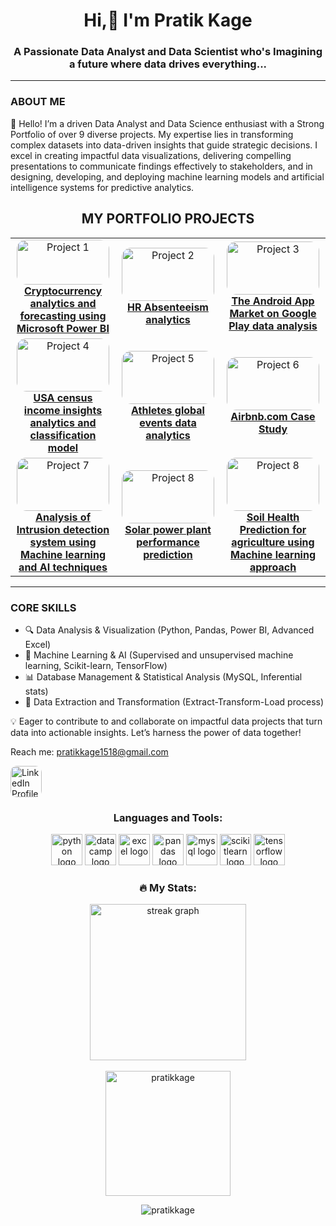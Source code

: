 <h1 align="center">Hi,👋 I'm Pratik Kage</h1>
<h3 align="center">A Passionate Data Analyst and Data Scientist who's Imagining a future where data drives everything...</h3>
<hr>


<h3 align="left">ABOUT ME</h3>
<p align="left">
    👋 Hello! I’m a driven Data Analyst and Data Science enthusiast with a Strong Portfolio of over 9 diverse projects. My expertise lies in transforming complex datasets into data-driven insights that guide strategic decisions. I excel in creating impactful data visualizations, delivering compelling presentations to communicate findings effectively to stakeholders, and in designing, developing, and deploying machine learning models and artificial intelligence systems for predictive analytics.

<h2 align="center"> MY PORTFOLIO PROJECTS </h2>
<table align="center">
  <tr>
    <td align="center" width="245"> <!-- Reduced width -->
      <a href="https://github.com/Pratikkage/Cryptocurrency-market-analytics-and-forecasting-using-Microsoft-Power-BI" target="_blank">
        <img src="https://encrypted-tbn0.gstatic.com/images?q=tbn:ANd9GcRRdDquzTx82Y86j3i9ORXQMG9O16EfDWoSmg&s" alt="Project 1" width="148.5" height="72" style="border-radius: 15px;"/> <!-- Reduced image size -->
        <br><strong>Cryptocurrency analytics and forecasting using Microsoft Power BI</strong>
      </a>
    </td>
    <td align="center" width="245"> <!-- Reduced width -->
      <a href="https://github.com/Pratikkage/HR-Absenteeism-Analytics" target="_blank">
        <img src="https://media.istockphoto.com/id/603310486/photo/three-departments-working-towards-one-goal.jpg?s=612x612&w=0&k=20&c=Q3SUc763P_Qhn-fclAQCaZlJE0RQWCmo3Z_5TpBN8Ds=" alt="Project 2" width="148.5" height="85" style="border-radius: 15px;"/> <!-- Reduced image size -->
        <br><strong>HR Absenteeism analytics</strong>
      </a>
    </td>
    <td align="center" width="245"> <!-- Reduced width -->
      <a href="https://github.com/Pratikkage/Android-app-market-on-Google-play-store-data-analytics" target="_blank">
        <img src="https://static1.pocketlintimages.com/wordpress/wp-content/uploads/wm/127558-apps-news-how-to-install-the-google-play-store-on-an-android-phone-or-tablet-that-doesnt-have-it-image1-tphdngxs9w.jpg" alt="Project 3" width="148.5" height="85" style="border-radius: 15px;"/> <!-- Reduced image size -->
        <br><strong>The Android App Market on Google Play data analysis</strong>
      </a>
    </td>
  </tr>
  <tr>
    <td align="center" width="245"> <!-- Reduced width -->
      <a href="https://github.com/Pratikkage/USA-Census-Income-Insights-Comprehensive-Analysis-and-Classification-Model" target="_blank">
        <img src="https://willowresearch.com/wp-content/uploads/2019/06/US-People-Map.jpg" alt="Project 4" width="148.5" height="85" style="border-radius: 15px;"/> <!-- Reduced image size -->
        <br><strong>USA census income insights analytics and classification model </strong>
      </a>
    </td>
    <td align="center" width="245"> <!-- Reduced width -->
      <a href='https://github.com/Pratikkage/Athlete-global-events-trend-Data-Analysis' target="_blank">
        <img src="https://img.olympics.com/images/image/private/t_s_pog_staticContent_hero_xs_2x/f_auto/primary/hiuf5ahd3cbhr11q6m5m" alt="Project 5" width="148.5" height="85" style="border-radius: 15px;"/> <!-- Reduced image size -->
        <br><strong>Athletes global events data analytics</strong>
      </a>
    </td>
    <td align="center" width="245"> <!-- Reduced width -->
      <a href="https://github.com/Pratikkage/Airbnb-Case_study" target="_blank">
        <img src="https://static.startuptalky.com/2021/11/Airbnb-Success-Story-StartupTalky-1.jpg" alt="Project 6" width="148.5" height="85" style="border-radius: 15px;"/> <!-- Reduced image size -->
        <br><strong>Airbnb.com Case Study</strong>
      </a>
    </td>
  </tr>
  <tr>
    <td align="center" width="245"> <!-- Reduced width -->
      <a href="https://github.com/Pratikkage/Analysis-of-Intrusion-detection-system-using-Machine-learning" target="_blank">
        <img src="https://media.licdn.com/dms/image/C5612AQHjsBVD_QF3yw/article-cover_image-shrink_600_2000/0/1520132412135?e=2147483647&v=beta&t=u3gEZ5qUCZQTGyDXMrn6F9IC-BX96_TBKkpNpgaUHB0" alt="Project 7" width="148.5" height="85" style="border-radius: 15px;"/> <!-- Reduced image size -->
        <br><strong>Analysis of Intrusion detection system using Machine learning and AI techniques</strong>
      </a>
    </td>
    <td align="center" width="245"> <!-- Reduced width -->
      <a href="https://github.com/Pratikkage/Solar-Power-plant-performance-prediction" target="_blank">
        <img src="https://www.drvijaymalik.com/wp-content/uploads/2022/09/Solar-power-plant-business-analysis.jpg" alt="Project 8" width="148.5" height="85" style="border-radius: 15px;"/> <!-- Reduced image size -->
        <br><strong>Solar power plant performance prediction</strong>
      </a>
    </td>
    <td align="center" width="245"> <!-- Reduced width -->
      <a href="https://github.com/Pratikkage/Soil-health-prediction-using-machine-learning-approcah" target="_blank">
        <img src="https://ocia.org/wp-content/uploads/2023/08/OCIA-Cover-1080x675.jpg" alt="Project 8" width="148.5" height="85" style="border-radius: 15px;"/> <!-- Reduced image size -->
        <br><strong>Soil Health Prediction for agriculture using Machine learning approach </strong>
      </a>
    </td>
  </tr>
</table>
<hr>

<h3 💼 align='left' > CORE SKILLS </h3>
<ul>
    <li>🔍 Data Analysis & Visualization (Python, Pandas, Power BI, Advanced Excel)</li>
    <li>🤖 Machine Learning & AI (Supervised and unsupervised machine learning, Scikit-learn, TensorFlow)</li>
    <li>📊 Database Management & Statistical Analysis (MySQL, Inferential stats)</li>
    <li>🔄 Data Extraction and Transformation (Extract-Transform-Load process)</li>
</ul>

💡 Eager to contribute to and collaborate on impactful data projects that turn data into actionable insights. Let’s harness the power of data together!</p>

Reach me: pratikkage1518@gmail.com
</p>
<a href="https://www.linkedin.com/in/kage1/" target="_blank">
    <img src="https://encrypted-tbn0.gstatic.com/images?q=tbn:ANd9GcRokEYt0yyh6uNDKL8uksVLlhZ35laKNQgZ9g&s" alt="LinkedIn Profile" width="50" height="50" style="border-radius: 10px;">
</a>

<h3 align="center">Languages and Tools:</h3>
<div align="center">
  <img src="https://cdn.jsdelivr.net/gh/devicons/devicon/icons/python/python-original.svg" height="50" alt="python logo" />
  <img src="https://images.datacamp.com/image/upload/v1724169856/image_ff55d03003.png" height="50" alt="datacamp logo" />
  <img src="https://img.freepik.com/premium-vector/microsoft-excel-logo-spreadsheet-program-microsoft-office-365-logotype-microsoft-corporation-software-editorial_661108-17045.jpg" height="50" alt="excel logo" />
  <img src= "https://cdn.jsdelivr.net/gh/devicons/devicon/icons/pandas/pandas-original.svg" height="50" alt="pandas logo" />
  <img src="https://cdn.jsdelivr.net/gh/devicons/devicon/icons/mysql/mysql-original.svg" height="50" alt="mysql logo" />
  <img src="https://cdn.jsdelivr.net/gh/devicons/devicon/icons/scikitlearn/scikitlearn-original.svg" height="50" alt="scikitlearn logo" />
  <img src="https://cdn.jsdelivr.net/gh/devicons/devicon/icons/tensorflow/tensorflow-original.svg" height="50" alt="tensorflow logo" />
</div>


<h3 align="center">🔥 My Stats:</h3>
<div align="center">
  <img src="https://streak-stats.demolab.com?user=Pratikkage&locale=en&mode=daily&theme=dark&hide_border=false&border_radius=5&order=3" height="250" alt="streak graph" />
  <br><br>
  <img src="https://github-readme-stats.vercel.app/api?username=pratikkage&show_icons=true&locale=en" alt="pratikkage" height="200" />
</div>

<p align="center">
  <img src="https://komarev.com/ghpvc/?username=pratikkage&label=Profile%20views&color=0e75b6&style=flat" alt="pratikkage" />
</p> 
